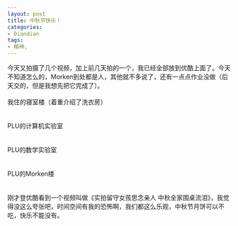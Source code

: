 ```yaml
---
layout: post
title: 中秋节快乐！
categories:
- Diandian
tags:
- 精神, 
---
```

今天又拍摄了几个视频，加上前几天拍的一个，我已经全部放到优酷上面了。今天不知道怎么的，Morken到处都是人，其他就不多说了，还有一点点作业没做（后天交的，但是我想先把它完成了）。
<br />
<br />我住的寝室楼（着重介绍了洗衣房）
<br />
<br />
<br />PLU的计算机实验室
<br />
<br />
<br />PLU的数学实验室
<br />
<br />
<br />PLU的Morken楼
<br />
<br />
<br />刚才登优酷看到一个视频叫做《实拍留守女孩思念亲人 中秋全家围桌流泪》，我觉得没这么夸张吧，时间空间有我的恐怖啊，我们都这么乐观，中秋节月饼可以不吃，快乐不能没有。